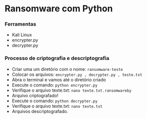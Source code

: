 # Ransomware com Python

### Ferramentas

- Kali Linux
- encrypter.py
- decrypter.py

### Processo de criptografia e descriptografia

- Criar uma um diretório com o nome: ``` ransomware-teste ```
- Colocar os arquivos: ``` encrypter.py , decrypter.py , teste.txt ```
- Abra o terminal e vamos até o diretório criado
- Execute o comando: ``` python encrypter.py ```
- Verifique o arquivo texte.txt: ``` nano texte.txt.ransomwareby ```
- Arquivo criptografado!
- Execute o comando: ``` python decrypter.py ```
- Verifique o arquivo texte.txt: ``` nano texte.txt ```
- Arquivos descriptografado.
